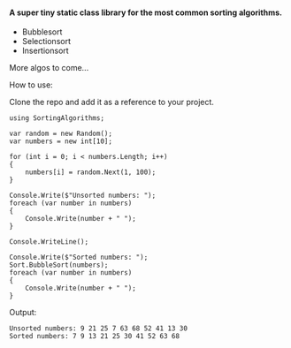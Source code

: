 #### A super tiny static class library for the most common sorting algorithms.

- Bubblesort
- Selectionsort
- Insertionsort

More algos to come... 


How to use:

Clone the repo and add it as a reference to your project.

```
using SortingAlgorithms;

var random = new Random();
var numbers = new int[10];

for (int i = 0; i < numbers.Length; i++)
{
    numbers[i] = random.Next(1, 100);
}

Console.Write($"Unsorted numbers: ");
foreach (var number in numbers)
{
    Console.Write(number + " ");
}

Console.WriteLine();

Console.Write($"Sorted numbers: ");
Sort.BubbleSort(numbers);
foreach (var number in numbers)
{
    Console.Write(number + " ");
}
```

Output:
```
Unsorted numbers: 9 21 25 7 63 68 52 41 13 30 
Sorted numbers: 7 9 13 21 25 30 41 52 63 68 
```
